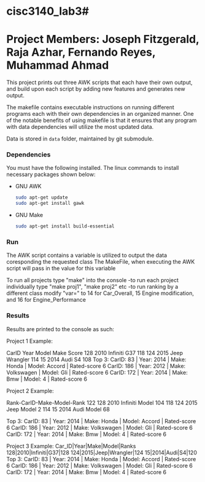 # cisc3140_lab3#
# Project Members: Joseph Fitzgerald, Raja Azhar, Fernando Reyes, Muhammad Ahmad

This project prints out three AWK scripts that each have their own output, and build upon each script by adding new features and generates new output.

The makefile contains executable instructions on running different programs each with their own dependencies in an organized manner. One of the notable benefits of using makefile is that it ensures that any program with data dependencies will utilize the most updated data.

Data is stored in `data` folder, maintained by git submodule.


### Dependencies 

You must have the following installed. The linux commands to install necessary packages shown below: 

* GNU AWK
  ```sh
  sudo apt-get update
  sudo apt-get install gawk
  ```
* GNU Make
  ```sh
  sudo apt-get install build-essential
  ```

### Run
The AWK script contains a variable is utilized to output the data coresponding the requested class
The MakeFile, when executing the AWK script will pass in the value for this variable

To run all projects type "make" into the console
    -to run each project individually type "make proj1", "make proj2" etc
    -to run ranking by a different class modify "var=" to 14 for Car_Overall, 15 Engine modification, and 16 for Engine_Performance


### Results

Results are printed to the console as such:

Project 1 Example:

CarID      Year    Model            Make           Score
128        2010    Infiniti        G37             118
124        2015    Jeep            Wrangler        114
15         2014    Audi            S4              108
Top 3:
CarID: 83 | Year: 2014 | Make: Honda | Model: Accord | Rated-score 6
CarID: 186 | Year: 2012 | Make: Volkswagen | Model: Gli | Rated-score 6
CarID: 172 | Year: 2014 | Make: Bmw | Model: 4 | Rated-score 6


Project 2 Example:

Rank-CarID-Make-Model-Rank 
122 128 2010 Infiniti Model 104
118 124 2015 Jeep Model 2
114 15 2014 Audi Model 68

Top 3:
CarID: 83 | Year: 2014 | Make: Honda | Model: Accord | Rated-score 6
CarID: 186 | Year: 2012 | Make: Volkswagen | Model: Gli | Rated-score 6
CarID: 172 | Year: 2014 | Make: Bmw | Model: 4 | Rated-score 6

Project 3 Example:
Car_ID|Year|Make|Model|Ranks
128|2010|Infiniti|G37|128
124|2015|Jeep|Wrangler|124
15|2014|Audi|S4|120
Top 3:
CarID: 83 | Year: 2014 | Make: Honda | Model: Accord | Rated-score 6
CarID: 186 | Year: 2012 | Make: Volkswagen | Model: Gli | Rated-score 6
CarID: 172 | Year: 2014 | Make: Bmw | Model: 4 | Rated-score 6

